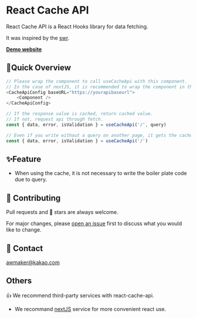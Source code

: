# React Cache API

React Cache API is a React Hooks library for data fetching.

It was inspired by the [swr](https://swr.vercel.app/).

**[Demo website](https://cache-api.awmaker.com)**

## 🚀Quick Overview

```javascript
// Please wrap the component to call useCacheApi with this component.
// In the case of nextJS, it is recommended to wrap the component in the _app file.
<CacheApiConfig baseURL="https://yourapibaseurl">
    <Component />
</CacheApiConfig>
```

```javascript
// If the response value is cached, return cached value.
// If not, request api through fetch.
const { data, error, isValidation } = useCacheApi('/', query)

// Even if you write without a query on another page, it gets the cached value.
const { data, error, isValidation } = useCacheApi('/')
```

## ✨Feature

-   When using the cache, it is not necessary to write the boiler plate code due to query.

## 👏 Contributing

Pull requests and 🌟 stars are always welcome.

For major changes, please [open an issue](https://github.com/zao95/react-cache-api/issues/new) first to discuss what you would like to change.

## 📩 Contact

awmaker@kakao.com

## Others

👍 We recommend third-party services with react-cache-api.

-   We recommand [nextJS](https://nextjs.org/) service for more convenient react use.
